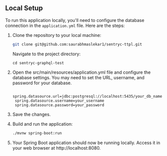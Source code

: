 ## Local Setup

To run this application locally, you'll need to configure the database connection in the `application.yml` file. 
Here are the steps:

1. Clone the repository to your local machine:
   ```bash
   git clone git@github.com:saurabhmaslekar1/sentryc-ttpl.git
   ```

   Navigate to the project directory:

   ```
   cd sentryc-graphql-test
   ```

2. Open the src/main/resources/application.yml file and configure the database settings. You may need to set the URL, username, and password for your database.

   ```
    spring.datasource.url=jdbc:postgresql://localhost:5435/your_db_name
    spring.datasource.username=your_username
    spring.datasource.password=your_password
   ```

3. Save the changes.


4. Build and run the application:

   ``` bash
   ./mvnw spring-boot:run
   ```

5. Your Spring Boot application should now be running locally. Access it in your web browser at http://localhost:8080.